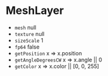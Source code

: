 # MeshLayer

* `mesh` null
* `texture` null
* `sizeScale` 1
* `fp64` false
* `getPosition` x => x.position
* `getAngleDegreesCW` x => x.angle || 0
* `getColor` x => x.color || [0, 0, 255]
